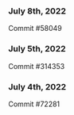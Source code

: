 ### July 8th, 2022

Commit #58049

### July 5th, 2022

Commit #314353


### July 4th, 2022

Commit #72281
